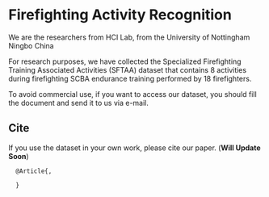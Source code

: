 # Firefighting Activity Recognition

We are the researchers from HCI Lab, from the University of Nottingham Ningbo China

For research purposes, we have collected the Specialized Firefighting Training Associated Activities (SFTAA) dataset that contains 8 activities during firefighting SCBA endurance training performed by 18 firefighters. 

To avoid commercial use, if you want to access our dataset, you should fill the document and send it to us via e-mail. 

## Cite
If you use the dataset in your own work, please cite our paper. (**Will Update Soon**)

```
  @Article{,

  }
```
